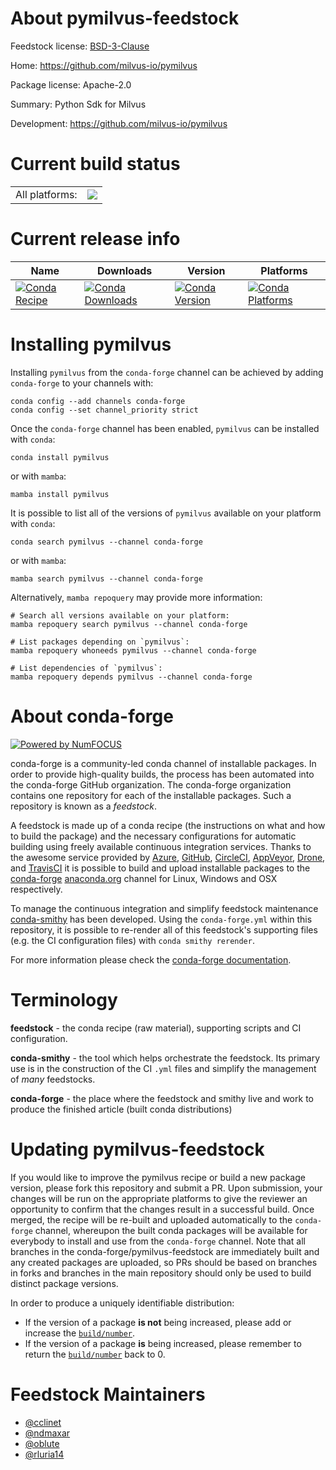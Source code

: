 About pymilvus-feedstock
========================

Feedstock license: [BSD-3-Clause](https://github.com/conda-forge/pymilvus-feedstock/blob/main/LICENSE.txt)

Home: https://github.com/milvus-io/pymilvus

Package license: Apache-2.0

Summary: Python Sdk for Milvus

Development: https://github.com/milvus-io/pymilvus

Current build status
====================


<table><tr><td>All platforms:</td>
    <td>
      <a href="https://dev.azure.com/conda-forge/feedstock-builds/_build/latest?definitionId=12603&branchName=main">
        <img src="https://dev.azure.com/conda-forge/feedstock-builds/_apis/build/status/pymilvus-feedstock?branchName=main">
      </a>
    </td>
  </tr>
</table>

Current release info
====================

| Name | Downloads | Version | Platforms |
| --- | --- | --- | --- |
| [![Conda Recipe](https://img.shields.io/badge/recipe-pymilvus-green.svg)](https://anaconda.org/conda-forge/pymilvus) | [![Conda Downloads](https://img.shields.io/conda/dn/conda-forge/pymilvus.svg)](https://anaconda.org/conda-forge/pymilvus) | [![Conda Version](https://img.shields.io/conda/vn/conda-forge/pymilvus.svg)](https://anaconda.org/conda-forge/pymilvus) | [![Conda Platforms](https://img.shields.io/conda/pn/conda-forge/pymilvus.svg)](https://anaconda.org/conda-forge/pymilvus) |

Installing pymilvus
===================

Installing `pymilvus` from the `conda-forge` channel can be achieved by adding `conda-forge` to your channels with:

```
conda config --add channels conda-forge
conda config --set channel_priority strict
```

Once the `conda-forge` channel has been enabled, `pymilvus` can be installed with `conda`:

```
conda install pymilvus
```

or with `mamba`:

```
mamba install pymilvus
```

It is possible to list all of the versions of `pymilvus` available on your platform with `conda`:

```
conda search pymilvus --channel conda-forge
```

or with `mamba`:

```
mamba search pymilvus --channel conda-forge
```

Alternatively, `mamba repoquery` may provide more information:

```
# Search all versions available on your platform:
mamba repoquery search pymilvus --channel conda-forge

# List packages depending on `pymilvus`:
mamba repoquery whoneeds pymilvus --channel conda-forge

# List dependencies of `pymilvus`:
mamba repoquery depends pymilvus --channel conda-forge
```


About conda-forge
=================

[![Powered by
NumFOCUS](https://img.shields.io/badge/powered%20by-NumFOCUS-orange.svg?style=flat&colorA=E1523D&colorB=007D8A)](https://numfocus.org)

conda-forge is a community-led conda channel of installable packages.
In order to provide high-quality builds, the process has been automated into the
conda-forge GitHub organization. The conda-forge organization contains one repository
for each of the installable packages. Such a repository is known as a *feedstock*.

A feedstock is made up of a conda recipe (the instructions on what and how to build
the package) and the necessary configurations for automatic building using freely
available continuous integration services. Thanks to the awesome service provided by
[Azure](https://azure.microsoft.com/en-us/services/devops/), [GitHub](https://github.com/),
[CircleCI](https://circleci.com/), [AppVeyor](https://www.appveyor.com/),
[Drone](https://cloud.drone.io/welcome), and [TravisCI](https://travis-ci.com/)
it is possible to build and upload installable packages to the
[conda-forge](https://anaconda.org/conda-forge) [anaconda.org](https://anaconda.org/)
channel for Linux, Windows and OSX respectively.

To manage the continuous integration and simplify feedstock maintenance
[conda-smithy](https://github.com/conda-forge/conda-smithy) has been developed.
Using the ``conda-forge.yml`` within this repository, it is possible to re-render all of
this feedstock's supporting files (e.g. the CI configuration files) with ``conda smithy rerender``.

For more information please check the [conda-forge documentation](https://conda-forge.org/docs/).

Terminology
===========

**feedstock** - the conda recipe (raw material), supporting scripts and CI configuration.

**conda-smithy** - the tool which helps orchestrate the feedstock.
                   Its primary use is in the construction of the CI ``.yml`` files
                   and simplify the management of *many* feedstocks.

**conda-forge** - the place where the feedstock and smithy live and work to
                  produce the finished article (built conda distributions)


Updating pymilvus-feedstock
===========================

If you would like to improve the pymilvus recipe or build a new
package version, please fork this repository and submit a PR. Upon submission,
your changes will be run on the appropriate platforms to give the reviewer an
opportunity to confirm that the changes result in a successful build. Once
merged, the recipe will be re-built and uploaded automatically to the
`conda-forge` channel, whereupon the built conda packages will be available for
everybody to install and use from the `conda-forge` channel.
Note that all branches in the conda-forge/pymilvus-feedstock are
immediately built and any created packages are uploaded, so PRs should be based
on branches in forks and branches in the main repository should only be used to
build distinct package versions.

In order to produce a uniquely identifiable distribution:
 * If the version of a package **is not** being increased, please add or increase
   the [``build/number``](https://docs.conda.io/projects/conda-build/en/latest/resources/define-metadata.html#build-number-and-string).
 * If the version of a package **is** being increased, please remember to return
   the [``build/number``](https://docs.conda.io/projects/conda-build/en/latest/resources/define-metadata.html#build-number-and-string)
   back to 0.

Feedstock Maintainers
=====================

* [@cclinet](https://github.com/cclinet/)
* [@ndmaxar](https://github.com/ndmaxar/)
* [@oblute](https://github.com/oblute/)
* [@rluria14](https://github.com/rluria14/)

